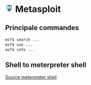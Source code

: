 # ![](img/metasploit_25.png) Metasploit

## Principale commandes

    msf$ search ...
    msf$ use ...
    msf$ info ...

## Shell to meterpreter shell

[Source meterpreter shell](https://www.yeahhub.com/metasploit-upgrading-normal-command-shell-meterpreter-shell/)